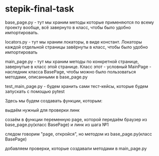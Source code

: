# stepik-final-task

base_page.py - тут мы храним методы которые применяются по всему проекту вообще, всё завернуто в класс, чтобы было удобно импортировать.

locators.py - тут мы храним локаторы, в виде констант. Локаторы каждой отдельной страницы завёрнуты в класс, чтобы было удобно импортировать

main_page.py - тут мы храним методы по конкретной странице, завернутые в класс этой странице. Класс этот - условный MainPage - наследник класса BasePage, чтобы можно было пользоваться методами, описанными в base_page.py

test_main_page.py - будем хранить сами тест-кейсы, которые будем запускать с помощью pytest

Здесь мы будем создавать функции, которым:

выдаём нужный для проверки линк

созаём в функции переменную page, которой передаём браузер из base_page.py(класс BasePage) и линк из шага №1

следом говорим "page, откройся", но методом из base_page.py(класс BasePage)

добавляем проверки, которые создавали методами в main_page.py
